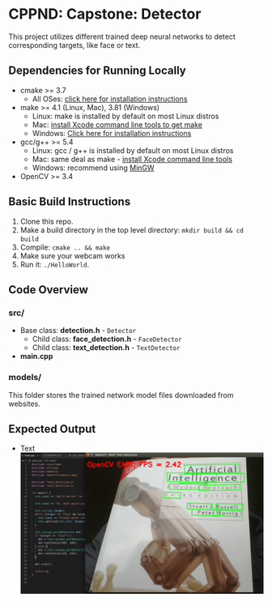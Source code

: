 # CPPND: Capstone: Detector
This project utilizes different trained deep neural networks to detect corresponding targets, like face or text.

## Dependencies for Running Locally
* cmake >= 3.7
  * All OSes: [click here for installation instructions](https://cmake.org/install/)
* make >= 4.1 (Linux, Mac), 3.81 (Windows)
  * Linux: make is installed by default on most Linux distros
  * Mac: [install Xcode command line tools to get make](https://developer.apple.com/xcode/features/)
  * Windows: [Click here for installation instructions](http://gnuwin32.sourceforge.net/packages/make.htm)
* gcc/g++ >= 5.4
  * Linux: gcc / g++ is installed by default on most Linux distros
  * Mac: same deal as make - [install Xcode command line tools](https://developer.apple.com/xcode/features/)
  * Windows: recommend using [MinGW](http://www.mingw.org/)
* OpenCV >= 3.4

## Basic Build Instructions

1. Clone this repo.
2. Make a build directory in the top level directory: `mkdir build && cd build`
3. Compile: `cmake .. && make`
4. Make sure your webcam works
5. Run it: `./HelloWorld`.

## Code Overview
### src/
* Base class: **detection.h** - `Detector`
  * Child class: **face_detection.h** - `FaceDetector`
  * Child class: **text_detection.h** - `TextDetector`
* **main.cpp**

### models/
This folder stores the trained network model files downloaded from websites.

## Expected Output
* Text
  ![EAST Text Detection](./result/results.png)